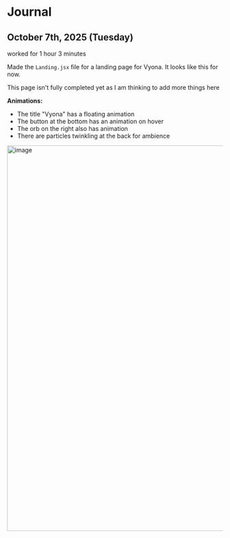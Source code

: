# Journal

## October 7th, 2025 (Tuesday)
worked for 1 hour 3 minutes 

Made the `Landing.jsx` file for a landing page for Vyona. It looks like this for now.

This page isn't fully completed yet as I am thinking to add more things here

**Animations:**

- The title "Vyona" has a floating animation
- The button at the bottom has an animation on hover
- The orb on the right also has animation
- There are particles twinkling at the back for ambience

<img width="1906" height="900" alt="image" src="https://github.com/user-attachments/assets/1e058275-22c2-4f28-85db-f6d095ac5638" />
